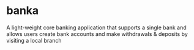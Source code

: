 # banka
A light-weight core banking application that supports a single bank and allows users create bank accounts and make withdrawals &amp; deposits by visiting a local branch
